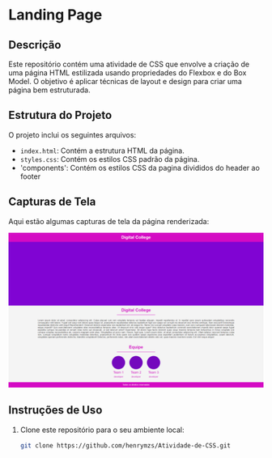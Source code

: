 # Landing Page 

## Descrição

Este repositório contém uma atividade de CSS que envolve a criação de uma página HTML estilizada usando propriedades do Flexbox e do Box Model. O objetivo é aplicar técnicas de layout e design para criar uma página bem estruturada.

## Estrutura do Projeto

O projeto inclui os seguintes arquivos:

- `index.html`: Contém a estrutura HTML da página.
- `styles.css`: Contém os estilos CSS padrão da página.
- 'components': Contém os estilos CSS da pagina divididos do header ao footer

## Capturas de Tela

Aqui estão algumas capturas de tela da página renderizada:

![Captura de Tela da Página](/image/Atividade%20de%20CSS%20(Captura%20da%20Tela%20Inteira).png)

## Instruções de Uso

1. Clone este repositório para o seu ambiente local:
   ```bash
   git clone https://github.com/henrymzs/Atividade-de-CSS.git
